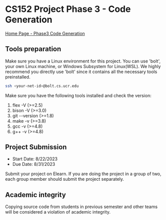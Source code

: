 CS152 Project Phase 3 - Code Generation
========================================

[Home Page - Phase3 Code Generation](https://cs152-ucr-gupta.github.io/website/phase3_code_generator.html)


## Tools preparation

Make sure you have a Linux environment for this project. You can use 'bolt', your own Linux machine, or Windows Subsystem for Linux(WSL). We highly recommend you directly use 'bolt' since it contains all the necessary tools preinstalled. 

```sh
ssh <your-net-id>@bolt.cs.ucr.edu
```

Make sure you have the following tools installed and check the version:
1. flex -V       (>=2.5)
2. bison -V      (>=3.0)
3. git --version (>=1.8)
4. make -v       (>=3.8)
5. gcc -v        (>=4.8)
6. g++ -v        (>=4.8)

## Project Submission 

* Start Date:  8/22/2023
* Due Date:    8/31/2023

Submit your project on Elearn. If you are doing the project in a group of two, each group member should submit the project separately. 

## Academic integrity

Copying source code from students in previous semester and other teams will be considered a violation of academic integrity. 
